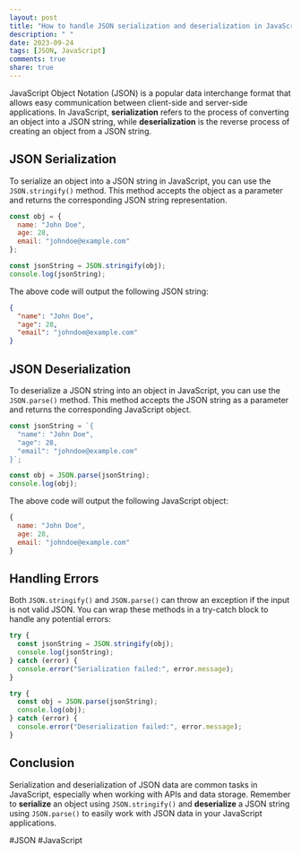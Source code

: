 ```yaml
---
layout: post
title: "How to handle JSON serialization and deserialization in JavaScript."
description: " "
date: 2023-09-24
tags: [JSON, JavaScript]
comments: true
share: true
---
```


JavaScript Object Notation (JSON) is a popular data interchange format that allows easy communication between client-side and server-side applications. In JavaScript, **serialization** refers to the process of converting an object into a JSON string, while **deserialization** is the reverse process of creating an object from a JSON string.

## JSON Serialization

To serialize an object into a JSON string in JavaScript, you can use the `JSON.stringify()` method. This method accepts the object as a parameter and returns the corresponding JSON string representation.

```javascript
const obj = {
  name: "John Doe",
  age: 28,
  email: "johndoe@example.com"
};

const jsonString = JSON.stringify(obj);
console.log(jsonString);
```

The above code will output the following JSON string:

```json
{
  "name": "John Doe",
  "age": 28,
  "email": "johndoe@example.com"
}
```

## JSON Deserialization

To deserialize a JSON string into an object in JavaScript, you can use the `JSON.parse()` method. This method accepts the JSON string as a parameter and returns the corresponding JavaScript object.

```javascript
const jsonString = `{
  "name": "John Doe",
  "age": 28,
  "email": "johndoe@example.com"
}`;

const obj = JSON.parse(jsonString);
console.log(obj);
```

The above code will output the following JavaScript object:

```javascript
{
  name: "John Doe",
  age: 28,
  email: "johndoe@example.com"
}
```

## Handling Errors

Both `JSON.stringify()` and `JSON.parse()` can throw an exception if the input is not valid JSON. You can wrap these methods in a try-catch block to handle any potential errors:

```javascript
try {
  const jsonString = JSON.stringify(obj);
  console.log(jsonString);
} catch (error) {
  console.error("Serialization failed:", error.message);
}

try {
  const obj = JSON.parse(jsonString);
  console.log(obj);
} catch (error) {
  console.error("Deserialization failed:", error.message);
}
```

## Conclusion

Serialization and deserialization of JSON data are common tasks in JavaScript, especially when working with APIs and data storage. Remember to **serialize** an object using `JSON.stringify()` and **deserialize** a JSON string using `JSON.parse()` to easily work with JSON data in your JavaScript applications.

#JSON #JavaScript
